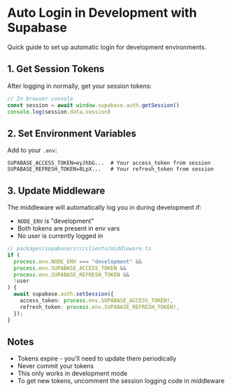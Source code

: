 # Auto Login in Development with Supabase

Quick guide to set up automatic login for development environments.

## 1. Get Session Tokens
After logging in normally, get your session tokens:
```ts
// In browser console
const session = await window.supabase.auth.getSession()
console.log(session.data.session)
```

## 2. Set Environment Variables
Add to your `.env`:
```env
SUPABASE_ACCESS_TOKEN=eyJhbG...  # Your access_token from session
SUPABASE_REFRESH_TOKEN=8LpX...   # Your refresh_token from session
```

## 3. Update Middleware
The middleware will automatically log you in during development if:
- `NODE_ENV` is "development"
- Both tokens are present in env vars
- No user is currently logged in

```ts
// packages/supabase/src/clients/middleware.ts
if (
  process.env.NODE_ENV === "development" &&
  process.env.SUPABASE_ACCESS_TOKEN &&
  process.env.SUPABASE_REFRESH_TOKEN &&
  !user
) {
  await supabase.auth.setSession({
    access_token: process.env.SUPABASE_ACCESS_TOKEN!,
    refresh_token: process.env.SUPABASE_REFRESH_TOKEN!,
  });
}
```

## Notes
- Tokens expire - you'll need to update them periodically
- Never commit your tokens
- This only works in development mode
- To get new tokens, uncomment the session logging code in middleware